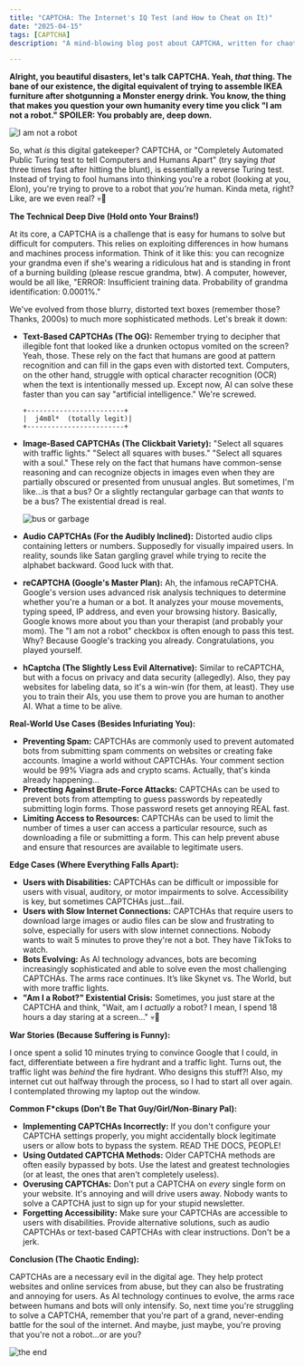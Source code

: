```yaml
---
title: "CAPTCHA: The Internet's IQ Test (and How to Cheat on It)"
date: "2025-04-15"
tags: [CAPTCHA]
description: "A mind-blowing blog post about CAPTCHA, written for chaotic Gen Z engineers."

---
```


**Alright, you beautiful disasters, let's talk CAPTCHA. Yeah, *that* thing. The bane of our existence, the digital equivalent of trying to assemble IKEA furniture after shotgunning a Monster energy drink. You know, the thing that makes you question your own humanity every time you click "I am not a robot." SPOILER: You probably are, deep down.**

![I am not a robot](https://i.kym-cdn.com/photos/images/newsfeed/001/492/784/887.jpg)

So, what *is* this digital gatekeeper? CAPTCHA, or "Completely Automated Public Turing test to tell Computers and Humans Apart" (try saying *that* three times fast after hitting the blunt), is essentially a reverse Turing test. Instead of trying to fool humans into thinking you're a robot (looking at you, Elon), you're trying to prove to a robot that *you're* human. Kinda meta, right? Like, are we even real? 💀🙏

**The Technical Deep Dive (Hold onto Your Brains!)**

At its core, a CAPTCHA is a challenge that is easy for humans to solve but difficult for computers. This relies on exploiting differences in how humans and machines process information. Think of it like this: you can recognize your grandma even if she's wearing a ridiculous hat and is standing in front of a burning building (please rescue grandma, btw). A computer, however, would be all like, "ERROR: Insufficient training data. Probability of grandma identification: 0.0001%."

We've evolved from those blurry, distorted text boxes (remember those? Thanks, 2000s) to much more sophisticated methods. Let's break it down:

*   **Text-Based CAPTCHAs (The OG):** Remember trying to decipher that illegible font that looked like a drunken octopus vomited on the screen? Yeah, those. These rely on the fact that humans are good at pattern recognition and can fill in the gaps even with distorted text. Computers, on the other hand, struggle with optical character recognition (OCR) when the text is intentionally messed up. Except now, AI can solve these faster than you can say "artificial intelligence." We're screwed.
    ```ascii
    +------------------------+
    |  j4m8l*  (totally legit)|
    +------------------------+
    ```
*   **Image-Based CAPTCHAs (The Clickbait Variety):** "Select all squares with traffic lights." "Select all squares with buses." "Select all squares with a soul." These rely on the fact that humans have common-sense reasoning and can recognize objects in images even when they are partially obscured or presented from unusual angles. But sometimes, I'm like...is that a bus? Or a slightly rectangular garbage can that *wants* to be a bus? The existential dread is real.

    ![bus or garbage](https://i.redd.it/qg4547g8z581.jpg)

*   **Audio CAPTCHAs (For the Audibly Inclined):** Distorted audio clips containing letters or numbers. Supposedly for visually impaired users. In reality, sounds like Satan gargling gravel while trying to recite the alphabet backward. Good luck with that.

*   **reCAPTCHA (Google's Master Plan):** Ah, the infamous reCAPTCHA. Google's version uses advanced risk analysis techniques to determine whether you're a human or a bot. It analyzes your mouse movements, typing speed, IP address, and even your browsing history. Basically, Google knows more about you than your therapist (and probably your mom). The "I am not a robot" checkbox is often enough to pass this test. Why? Because Google's tracking you already. Congratulations, you played yourself.

*   **hCaptcha (The Slightly Less Evil Alternative):** Similar to reCAPTCHA, but with a focus on privacy and data security (allegedly). Also, they pay websites for labeling data, so it's a win-win (for them, at least). They use you to train their AIs, you use them to prove you are human to another AI. What a time to be alive.

**Real-World Use Cases (Besides Infuriating You):**

*   **Preventing Spam:** CAPTCHAs are commonly used to prevent automated bots from submitting spam comments on websites or creating fake accounts. Imagine a world without CAPTCHAs. Your comment section would be 99% Viagra ads and crypto scams. Actually, that's kinda already happening...
*   **Protecting Against Brute-Force Attacks:** CAPTCHAs can be used to prevent bots from attempting to guess passwords by repeatedly submitting login forms. Those password resets get annoying REAL fast.
*   **Limiting Access to Resources:** CAPTCHAs can be used to limit the number of times a user can access a particular resource, such as downloading a file or submitting a form. This can help prevent abuse and ensure that resources are available to legitimate users.

**Edge Cases (Where Everything Falls Apart):**

*   **Users with Disabilities:** CAPTCHAs can be difficult or impossible for users with visual, auditory, or motor impairments to solve. Accessibility is key, but sometimes CAPTCHAs just...fail.
*   **Users with Slow Internet Connections:** CAPTCHAs that require users to download large images or audio files can be slow and frustrating to solve, especially for users with slow internet connections. Nobody wants to wait 5 minutes to prove they're not a bot. They have TikToks to watch.
*   **Bots Evolving:** As AI technology advances, bots are becoming increasingly sophisticated and able to solve even the most challenging CAPTCHAs. The arms race continues. It’s like Skynet vs. The World, but with more traffic lights.
*   **"Am I a Robot?" Existential Crisis:** Sometimes, you just stare at the CAPTCHA and think, "Wait, am I *actually* a robot? I mean, I spend 18 hours a day staring at a screen..." 💀🙏

**War Stories (Because Suffering is Funny):**

I once spent a solid 10 minutes trying to convince Google that I could, in fact, differentiate between a fire hydrant and a traffic light. Turns out, the traffic light was *behind* the fire hydrant. Who designs this stuff?! Also, my internet cut out halfway through the process, so I had to start all over again. I contemplated throwing my laptop out the window.

**Common F*ckups (Don't Be That Guy/Girl/Non-Binary Pal):**

*   **Implementing CAPTCHAs Incorrectly:** If you don't configure your CAPTCHA settings properly, you might accidentally block legitimate users or allow bots to bypass the system. READ THE DOCS, PEOPLE!
*   **Using Outdated CAPTCHA Methods:** Older CAPTCHA methods are often easily bypassed by bots. Use the latest and greatest technologies (or at least, the ones that aren't completely useless).
*   **Overusing CAPTCHAs:** Don't put a CAPTCHA on *every* single form on your website. It's annoying and will drive users away. Nobody wants to solve a CAPTCHA just to sign up for your stupid newsletter.
*   **Forgetting Accessibility:** Make sure your CAPTCHAs are accessible to users with disabilities. Provide alternative solutions, such as audio CAPTCHAs or text-based CAPTCHAs with clear instructions. Don't be a jerk.

**Conclusion (The Chaotic Ending):**

CAPTCHAs are a necessary evil in the digital age. They help protect websites and online services from abuse, but they can also be frustrating and annoying for users. As AI technology continues to evolve, the arms race between humans and bots will only intensify. So, next time you're struggling to solve a CAPTCHA, remember that you're part of a grand, never-ending battle for the soul of the internet. And maybe, just maybe, you're proving that you're not a robot...or are you?

![the end](https://i.imgflip.com/3f4s70.jpg)
